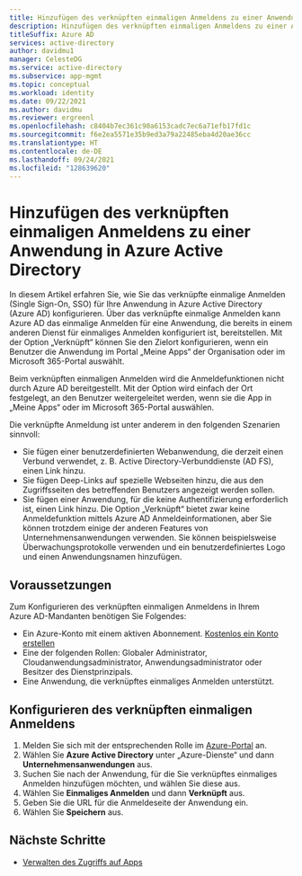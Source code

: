 ```yaml
---
title: Hinzufügen des verknüpften einmaligen Anmeldens zu einer Anwendung
description: Hinzufügen des verknüpften einmaligen Anmeldens zu einer Anwendung in Azure Active Directory.
titleSuffix: Azure AD
services: active-directory
author: davidmu1
manager: CelesteDG
ms.service: active-directory
ms.subservice: app-mgmt
ms.topic: conceptual
ms.workload: identity
ms.date: 09/22/2021
ms.author: davidmu
ms.reviewer: ergreenl
ms.openlocfilehash: c8404b7ec361c90a6153cadc7ec6a71efb17fd1c
ms.sourcegitcommit: f6e2ea5571e35b9ed3a79a22485eba4d20ae36cc
ms.translationtype: HT
ms.contentlocale: de-DE
ms.lasthandoff: 09/24/2021
ms.locfileid: "128639620"
---
```

# <a name="add-linked-single-sign-on-to-an-application-in-azure-active-directory"></a>Hinzufügen des verknüpften einmaligen Anmeldens zu einer Anwendung in Azure Active Directory

In diesem Artikel erfahren Sie, wie Sie das verknüpfte einmalige Anmelden (Single Sign-On, SSO) für Ihre Anwendung in Azure Active Directory (Azure AD) konfigurieren. Über das verknüpfte einmalige Anmelden kann Azure AD das einmalige Anmelden für eine Anwendung, die bereits in einem anderen Dienst für einmaliges Anmelden konfiguriert ist, bereitstellen. Mit der Option „Verknüpft“ können Sie den Zielort konfigurieren, wenn ein Benutzer die Anwendung im Portal „Meine Apps“ der Organisation oder im Microsoft 365-Portal auswählt.

Beim verknüpften einmaligen Anmelden wird die Anmeldefunktionen nicht durch Azure AD bereitgestellt. Mit der Option wird einfach der Ort festgelegt, an den Benutzer weitergeleitet werden, wenn sie die App in „Meine Apps“ oder im Microsoft 365-Portal auswählen.

Die verknüpfte Anmeldung ist unter anderem in den folgenden Szenarien sinnvoll:
- Sie fügen einer benutzerdefinierten Webanwendung, die derzeit einen Verbund verwendet, z. B. Active Directory-Verbunddienste (AD FS), einen Link hinzu.
- Sie fügen Deep-Links auf spezielle Webseiten hinzu, die aus den Zugriffsseiten des betreffenden Benutzers angezeigt werden sollen.
- Sie fügen einer Anwendung, für die keine Authentifizierung erforderlich ist, einen Link hinzu. Die Option „Verknüpft“ bietet zwar keine Anmeldefunktion mittels Azure AD Anmeldeinformationen, aber Sie können trotzdem einige der anderen Features von Unternehmensanwendungen verwenden. Sie können beispielsweise Überwachungsprotokolle verwenden und ein benutzerdefiniertes Logo und einen Anwendungsnamen hinzufügen.

## <a name="prerequisites"></a>Voraussetzungen

Zum Konfigurieren des verknüpften einmaligen Anmeldens in Ihrem Azure AD-Mandanten benötigen Sie Folgendes:
-   Ein Azure-Konto mit einem aktiven Abonnement. [Kostenlos ein Konto erstellen](https://azure.microsoft.com/free/?WT.mc_id=A261C142F)
-   Eine der folgenden Rollen: Globaler Administrator, Cloudanwendungsadministrator, Anwendungsadministrator oder Besitzer des Dienstprinzipals.
-   Eine Anwendung, die verknüpftes einmaliges Anmelden unterstützt.

## <a name="configure-linked-based-single-sign-on"></a>Konfigurieren des verknüpften einmaligen Anmeldens

1.  Melden Sie sich mit der entsprechenden Rolle im [Azure-Portal](https://portal.azure.com) an.
2.  Wählen Sie **Azure Active Directory** unter „Azure-Dienste“ und dann **Unternehmensanwendungen** aus.
3.  Suchen Sie nach der Anwendung, für die Sie verknüpftes einmaliges Anmelden hinzufügen möchten, und wählen Sie diese aus.
4.  Wählen Sie **Einmaliges Anmelden** und dann **Verknüpft** aus.
5.  Geben Sie die URL für die Anmeldeseite der Anwendung ein.
6.  Wählen Sie **Speichern** aus. 

## <a name="next-steps"></a>Nächste Schritte

- [Verwalten des Zugriffs auf Apps](what-is-access-management.md)